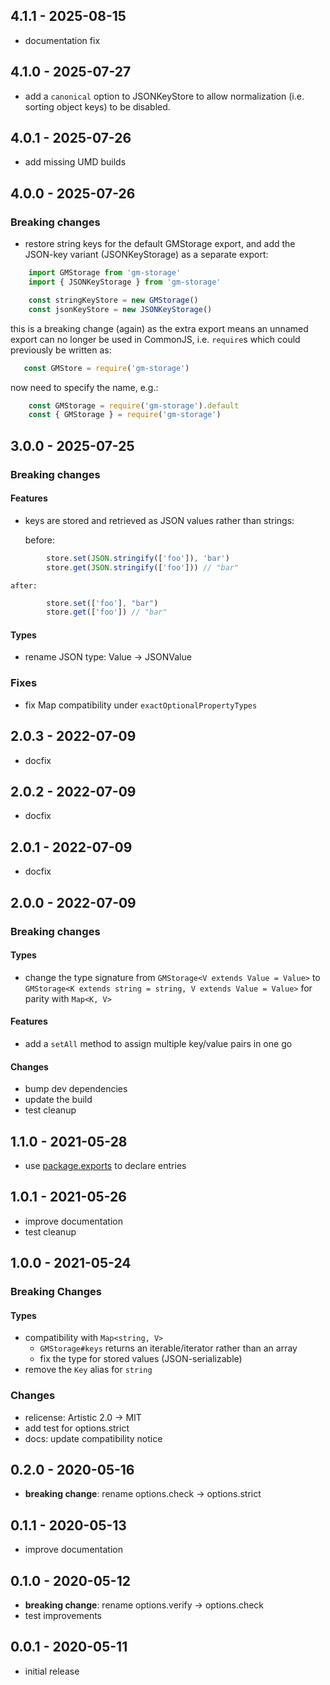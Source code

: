 ## 4.1.1 - 2025-08-15

- documentation fix

## 4.1.0 - 2025-07-27

- add a `canonical` option to JSONKeyStore to allow normalization (i.e. sorting
  object keys) to be disabled.

## 4.0.1 - 2025-07-26

- add missing UMD builds

## 4.0.0 - 2025-07-26

### Breaking changes

- restore string keys for the default GMStorage export, and add the JSON-key
  variant (JSONKeyStorage) as a separate export:

```javascript
    import GMStorage from 'gm-storage'
    import { JSONKeyStorage } from 'gm-storage'

    const stringKeyStore = new GMStorage()
    const jsonKeyStore = new JSONKeyStorage()
```

  this is a breaking change (again) as the extra export means an unnamed export
  can no longer be used in CommonJS, i.e. `require`s which could previously be
  written as:

```javascript
   const GMStore = require('gm-storage')
```

  now need to specify the name, e.g.:

```javascript
    const GMStorage = require('gm-storage').default
    const { GMStorage } = require('gm-storage')
```

## 3.0.0 - 2025-07-25

### Breaking changes

#### Features

- keys are stored and retrieved as JSON values rather than strings:

    before:

```javascript
        store.set(JSON.stringify(['foo']), 'bar')
        store.get(JSON.stringify(['foo'])) // "bar"
```

    after:

```javascript
        store.set(['foo'], "bar")
        store.get(['foo']) // "bar"
```

#### Types

- rename JSON type: Value -> JSONValue

### Fixes

- fix Map compatibility under `exactOptionalPropertyTypes`

## 2.0.3 - 2022-07-09

- docfix

## 2.0.2 - 2022-07-09

- docfix

## 2.0.1 - 2022-07-09

- docfix

## 2.0.0 - 2022-07-09

### Breaking changes

#### Types

- change the type signature from `GMStorage<V extends Value = Value>` to
  `GMStorage<K extends string = string, V extends Value = Value>` for parity
  with `Map<K, V>`

#### Features

- add a `setAll` method to assign multiple key/value pairs in one go

#### Changes

- bump dev dependencies
- update the build
- test cleanup

## 1.1.0 - 2021-05-28

- use [package.exports](https://nodejs.org/api/packages.html#packages_package_entry_points)
  to declare entries

## 1.0.1 - 2021-05-26

- improve documentation
- test cleanup

## 1.0.0 - 2021-05-24

### Breaking Changes

#### Types

- compatibility with `Map<string, V>`
  - `GMStorage#keys` returns an iterable/iterator rather than an array
  - fix the type for stored values (JSON-serializable)
- remove the `Key` alias for `string`

### Changes

- relicense: Artistic 2.0 -> MIT
- add test for options.strict
- docs: update compatibility notice

## 0.2.0 - 2020-05-16

- **breaking change**: rename options.check -> options.strict

## 0.1.1 - 2020-05-13

- improve documentation

## 0.1.0 - 2020-05-12

- **breaking change**: rename options.verify -> options.check
- test improvements

## 0.0.1 - 2020-05-11

- initial release
